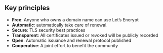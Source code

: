 ## Key principles

* **Free**: Anyone who owns a domain name can use Let’s Encrypt
* **Automatic**: automatically take care of renewal.
* **Secure**: TLS security best practices
* **Transparent**: All certificates issued or revoked will be publicly recorded
* **Open**: Automatic issuance and renewal protocol published
* **Cooperative**: A joint effort to benefit the community
